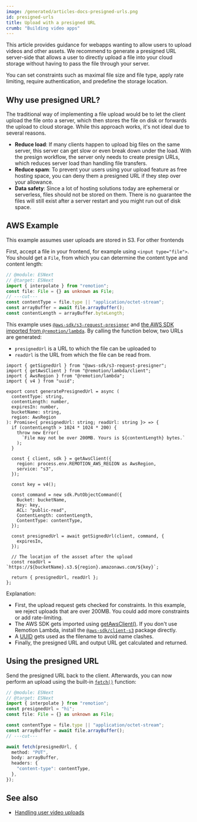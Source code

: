 ```yaml
---
image: /generated/articles-docs-presigned-urls.png
id: presigned-urls
title: Upload with a presigned URL
crumb: "Building video apps"
---
```


This article provides guidance for webapps wanting to allow users to upload videos and other assets. We recommend to generate a presigned URL server-side that allows a user to directly upload a file into your cloud storage without having to pass the file through your server.

You can set constraints such as maximal file size and file type, apply rate limiting, require authentication, and predefine the storage location.

## Why use presigned URL?

The traditional way of implementing a file upload would be to let the client upload the file onto a server, which then stores the file on disk or forwards the upload to cloud storage. While this approach works, it's not ideal due to several reasons.

- **Reduce load**: If many clients happen to upload big files on the same server, this server can get slow or even break down under the load. With the presign workflow, the server only needs to create presign URLs, which reduces server load than handling file transfers.
- **Reduce spam**: To prevent your users using your upload feature as free hosting space, you can deny them a presigned URL if they step over your allowance.
- **Data safety**: Since a lot of hosting solutions today are ephemeral or serverless, files should not be stored on them. There is no guarantee the files will still exist after a server restart and you might run out of disk space.

## AWS Example

This example assumes user uploads are stored in S3. For other frontends

First, accept a file in your frontend, for example using `<input type="file">`. You should get a `File`, from which you can determine the content type and content length:

```ts twoslash title="App.tsx"
// @module: ESNext
// @target: ESNext
import { interpolate } from "remotion";
const file: File = {} as unknown as File;
// ---cut---
const contentType = file.type || "application/octet-stream";
const arrayBuffer = await file.arrayBuffer();
const contentLength = arrayBuffer.byteLength;
```

This example uses [`@aws-sdk/s3-request-presigner`](https://github.com/aws/aws-sdk-js-v3/tree/main/packages/s3-request-presigner) and [the AWS SDK imported from `@remotion/lambda`](/docs/lambda/getawsclient). By calling the function below, two URLs are generated:

- `presignedUrl` is a URL to which the file can be uploaded to
- `readUrl` is the URL from which the file can be read from.

```tsx twoslash title="api/generate-presigned-url.ts"
import { getSignedUrl } from "@aws-sdk/s3-request-presigner";
import { getAwsClient } from "@remotion/lambda/client";
import { AwsRegion } from "@remotion/lambda";
import { v4 } from "uuid";

export const generatePresignedUrl = async (
  contentType: string,
  contentLength: number,
  expiresIn: number,
  bucketName: string,
  region: AwsRegion
): Promise<{ presignedUrl: string; readUrl: string }> => {
  if (contentLength > 1024 * 1024 * 200) {
    throw new Error(
      `File may not be over 200MB. Yours is ${contentLength} bytes.`
    );
  }

  const { client, sdk } = getAwsClient({
    region: process.env.REMOTION_AWS_REGION as AwsRegion,
    service: "s3",
  });

  const key = v4();

  const command = new sdk.PutObjectCommand({
    Bucket: bucketName,
    Key: key,
    ACL: "public-read",
    ContentLength: contentLength,
    ContentType: contentType,
  });

  const presignedUrl = await getSignedUrl(client, command, {
    expiresIn,
  });

  // The location of the assset after the upload
  const readUrl = `https://${bucketName}.s3.${region}.amazonaws.com/${key}`;

  return { presignedUrl, readUrl };
};
```

Explanation:

- First, the upload request gets checked for constraints. In this example, we reject uploads that are over 200MB. You could add more constraints or add rate-limiting.
- The AWS SDK gets imported using [getAwsClient()](/docs/lambda/getawsclient). If you don't use Remotion Lambda, install the [`@aws-sdk/client-s3`](https://github.com/aws/aws-sdk-js-v3/tree/main/clients/client-s3) package directly.
- A [UUID](https://en.wikipedia.org/wiki/Universally_unique_identifier) gets used as the filename to avoid name clashes.
- Finally, the presigned URL and output URL get calculated and returned.

## Using the presigned URL

Send the presigned URL back to the client. Afterwards, you can now perform an upload using the built-in [`fetch()`](https://developer.mozilla.org/en-US/docs/Web/API/Fetch_API) function:

```ts twoslash title="App.tsx"
// @module: ESNext
// @target: ESNext
import { interpolate } from "remotion";
const presignedUrl = "hi";
const file: File = {} as unknown as File;

const contentType = file.type || "application/octet-stream";
const arrayBuffer = await file.arrayBuffer();
// ---cut---

await fetch(presignedUrl, {
  method: "PUT",
  body: arrayBuffer,
  headers: {
    "content-type": contentType,
  },
});
```

## See also

- [Handling user video uploads](/docs/video-uploads)
